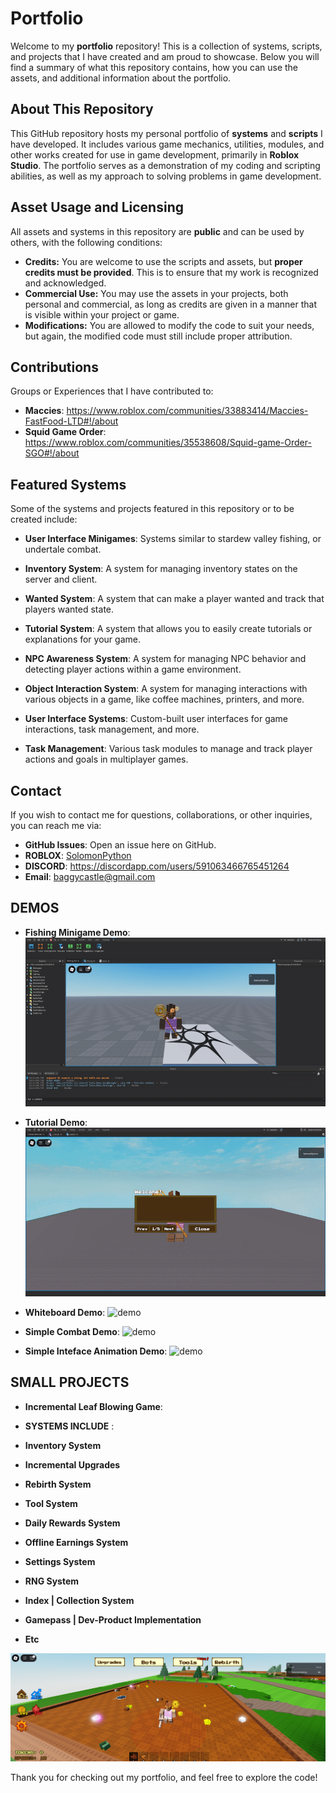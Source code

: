 # Portfolio

Welcome to my **portfolio** repository! This is a collection of systems, scripts, and projects that I have created and am proud to showcase. Below you will find a summary of what this repository contains, how you can use the assets, and additional information about the portfolio.

## About This Repository

This GitHub repository hosts my personal portfolio of **systems** and **scripts** I have developed. It includes various game mechanics, utilities, modules, and other works created for use in game development, primarily in **Roblox Studio**. The portfolio serves as a demonstration of my coding and scripting abilities, as well as my approach to solving problems in game development.

## Asset Usage and Licensing

All assets and systems in this repository are **public** and can be used by others, with the following conditions:
- **Credits:** You are welcome to use the scripts and assets, but **proper credits must be provided**. This is to ensure that my work is recognized and acknowledged.
- **Commercial Use:** You may use the assets in your projects, both personal and commercial, as long as credits are given in a manner that is visible within your project or game.
- **Modifications:** You are allowed to modify the code to suit your needs, but again, the modified code must still include proper attribution.

## Contributions

Groups or Experiences that I have contributed to:
- **Maccies**: https://www.roblox.com/communities/33883414/Maccies-FastFood-LTD#!/about 
- **Squid Game Order**: https://www.roblox.com/communities/35538608/Squid-game-Order-SGO#!/about

## Featured Systems

Some of the systems and projects featured in this repository or to be created include:
- **User Interface Minigames**: Systems similar to stardew valley fishing, or undertale combat.
- **Inventory System**: A system for managing inventory states on the server and client.
- **Wanted System**: A system that can make a player wanted and track that players wanted state.

- **Tutorial System**: A system that allows you to easily create tutorials or explanations for your game.
- **NPC Awareness System**: A system for managing NPC behavior and detecting player actions within a game environment.
- **Object Interaction System**: A system for managing interactions with various objects in a game, like coffee machines, printers, and more.
- **User Interface Systems**: Custom-built user interfaces for game interactions, task management, and more.
- **Task Management**: Various task modules to manage and track player actions and goals in multiplayer games.

## Contact

If you wish to contact me for questions, collaborations, or other inquiries, you can reach me via:
- **GitHub Issues**: Open an issue here on GitHub.
- **ROBLOX**: [SolomonPython](https://www.roblox.com/users/1134085494/profile)
- **DISCORD**: https://discordapp.com/users/591063466765451264
- **Email**: baggycastle@gmail.com

## DEMOS

- **Fishing Minigame Demo**:
![demo](https://github.com/SolomonPython/Portfolio/blob/main/Assets/Fishing-demo.gif)

- **Tutorial Demo**:
![demo](https://github.com/SolomonPython/Portfolio/blob/main/Assets/tutorial-demo.gif)

- **Whiteboard Demo**:
![demo](https://github.com/SolomonPython/Portfolio/blob/main/Assets/whiteboard-demo.gif)

- **Simple Combat Demo**:
![demo](https://github.com/SolomonPython/Portfolio/blob/main/Assets/Combat-demo.gif)

- **Simple Inteface Animation Demo**:
![demo](https://github.com/SolomonPython/Portfolio/blob/main/Assets/animation-demo.gif)


## SMALL PROJECTS

- **Incremental Leaf Blowing Game**:

- **SYSTEMS INCLUDE** :
- **Inventory System**
- **Incremental Upgrades**
- **Rebirth System**
- **Tool System**
- **Daily Rewards System**
- **Offline Earnings System**
- **Settings System**
- **RNG System**
- **Index | Collection System**
- **Gamepass | Dev-Product Implementation**
- **Etc**

![image](https://github.com/SolomonPython/Portfolio/blob/main/Assets/Leaf-Game.png)

Thank you for checking out my portfolio, and feel free to explore the code!

